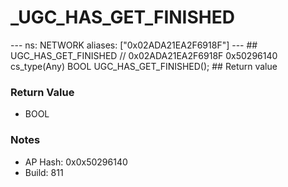 # _UGC_HAS_GET_FINISHED

--- ns: NETWORK aliases: ["0x02ADA21EA2F6918F"] --- ## UGC_HAS_GET_FINISHED  // 0x02ADA21EA2F6918F 0x50296140 cs_type(Any) BOOL UGC_HAS_GET_FINISHED();  ## Return value

### Return Value
* BOOL

### Notes
* AP Hash: 0x0x50296140
* Build: 811

